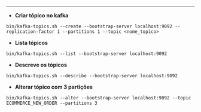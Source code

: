***
* **Criar tópico no kafka**
```
bin/kafka-topics.sh --create --bootstrap-server localhost:9092 --replication-factor 1 --partitions 1 --topic <nome_topico>
```
* **Lista tópicos**
```
bin/kafka-topics.sh --list --bootstrap-server localhost:9092
```
* **Descreve os tópicos**
```
bin/kafka-topics.sh --describe --bootstrap-server localhost:9092
```
* **Alterar tópico com 3 partições**
```
bin/kafka-topics.sh --alter --bootstrap-server localhost:9092 --topic ECOMMERCE_NEW_ORDER --partitions 3 
```